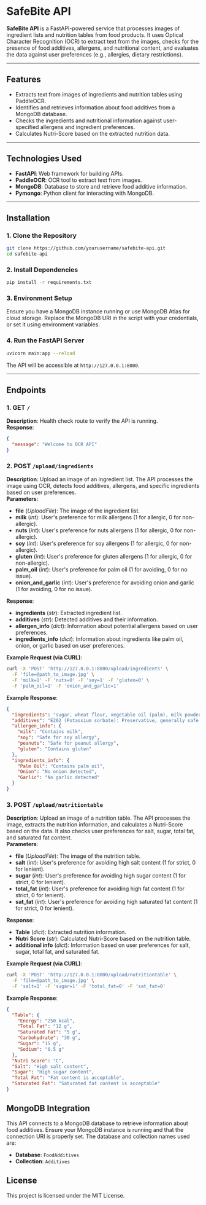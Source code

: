 # SafeBite API

**SafeBite API** is a FastAPI-powered service that processes images of ingredient lists and nutrition tables from food products. It uses Optical Character Recognition (OCR) to extract text from the images, checks for the presence of food additives, allergens, and nutritional content, and evaluates the data against user preferences (e.g., allergies, dietary restrictions).

---

## Features
- Extracts text from images of ingredients and nutrition tables using PaddleOCR.
- Identifies and retrieves information about food additives from a MongoDB database.
- Checks the ingredients and nutritional information against user-specified allergens and ingredient preferences.
- Calculates Nutri-Score based on the extracted nutrition data.
  
---

## Technologies Used
- **FastAPI**: Web framework for building APIs.
- **PaddleOCR**: OCR tool to extract text from images.
- **MongoDB**: Database to store and retrieve food additive information.
- **Pymongo**: Python client for interacting with MongoDB.

---

## Installation

### 1. Clone the Repository
```bash
git clone https://github.com/yourusername/safebite-api.git
cd safebite-api
```

### 2. Install Dependencies
```bash
pip install -r requirements.txt
```

### 3. Environment Setup
Ensure you have a MongoDB instance running or use MongoDB Atlas for cloud storage. Replace the MongoDB URI in the script with your credentials, or set it using environment variables.

### 4. Run the FastAPI Server
```bash
uvicorn main:app --reload
```

The API will be accessible at `http://127.0.0.1:8000`.

---

## Endpoints

### 1. **GET `/`**  
**Description**: Health check route to verify the API is running.  
**Response**:
```json
{
  "message": "Welcome to OCR API"
}
```

### 2. **POST `/upload/ingredients`**
**Description**: Upload an image of an ingredient list. The API processes the image using OCR, detects food additives, allergens, and specific ingredients based on user preferences.  
**Parameters**:
- **file** (*UploadFile*): The image of the ingredient list.
- **milk** (*int*): User's preference for milk allergens (1 for allergic, 0 for non-allergic).
- **nuts** (*int*): User's preference for nuts allergens (1 for allergic, 0 for non-allergic).
- **soy** (*int*): User's preference for soy allergens (1 for allergic, 0 for non-allergic).
- **gluten** (*int*): User's preference for gluten allergens (1 for allergic, 0 for non-allergic).
- **palm_oil** (*int*): User's preference for palm oil (1 for avoiding, 0 for no issue).
- **onion_and_garlic** (*int*): User's preference for avoiding onion and garlic (1 for avoiding, 0 for no issue).

**Response**:
- **ingredients** (*str*): Extracted ingredient list.
- **additives** (*str*): Detected additives and their information.
- **allergen_info** (*dict*): Information about potential allergens based on user preferences.
- **ingredients_info** (*dict*): Information about ingredients like palm oil, onion, or garlic based on user preferences.

**Example Request (via CURL)**:
```bash
curl -X 'POST' 'http://127.0.0.1:8000/upload/ingredients' \
  -F 'file=@path_to_image.jpg' \
  -F 'milk=1' -F 'nuts=0' -F 'soy=1' -F 'gluten=0' \
  -F 'palm_oil=1' -F 'onion_and_garlic=1'
```

**Example Response**:
```json
{
  "ingredients": "sugar, wheat flour, vegetable oil (palm), milk powder...",
  "additives": "E202 (Potassium sorbate): Preservative, generally safe...",
  "allergen_info": {
    "milk": "Contains milk",
    "soy": "Safe for soy allergy",
    "peanuts": "Safe for peanut allergy",
    "gluten": "Contains gluten"
  },
  "ingredients_info": {
    "Palm Oil": "Contains palm oil",
    "Onion": "No onion detected",
    "Garlic": "No garlic detected"
  }
}
```

### 3. **POST `/upload/nutritiontable`**
**Description**: Upload an image of a nutrition table. The API processes the image, extracts the nutrition information, and calculates a Nutri-Score based on the data. It also checks user preferences for salt, sugar, total fat, and saturated fat content.  
**Parameters**:
- **file** (*UploadFile*): The image of the nutrition table.
- **salt** (*int*): User's preference for avoiding high salt content (1 for strict, 0 for lenient).
- **sugar** (*int*): User's preference for avoiding high sugar content (1 for strict, 0 for lenient).
- **total_fat** (*int*): User's preference for avoiding high fat content (1 for strict, 0 for lenient).
- **sat_fat** (*int*): User's preference for avoiding high saturated fat content (1 for strict, 0 for lenient).

**Response**:
- **Table** (*dict*): Extracted nutrition information.
- **Nutri Score** (*str*): Calculated Nutri-Score based on the nutrition table.
- **additional info** (*dict*): Information based on user preferences for salt, sugar, total fat, and saturated fat.

**Example Request (via CURL)**:
```bash
curl -X 'POST' 'http://127.0.0.1:8000/upload/nutritiontable' \
  -F 'file=@path_to_image.jpg' \
  -F 'salt=1' -F 'sugar=1' -F 'total_fat=0' -F 'sat_fat=0'
```

**Example Response**:
```json
{
  "Table": {
    "Energy": "250 kcal",
    "Total Fat": "12 g",
    "Saturated Fat": "5 g",
    "Carbohydrate": "30 g",
    "Sugar": "15 g",
    "Sodium": "0.5 g"
  },
  "Nutri Score": "C",
  "Salt": "High salt content",
  "Sugar": "High sugar content",
  "Total Fat": "Fat content is acceptable",
  "Saturated Fat": "Saturated fat content is acceptable"
}
```



## MongoDB Integration
This API connects to a MongoDB database to retrieve information about food additives. Ensure your MongoDB instance is running and that the connection URI is properly set. The database and collection names used are:
- **Database**: `FoodAdditives`
- **Collection**: `Additives`

## License
This project is licensed under the MIT License.
